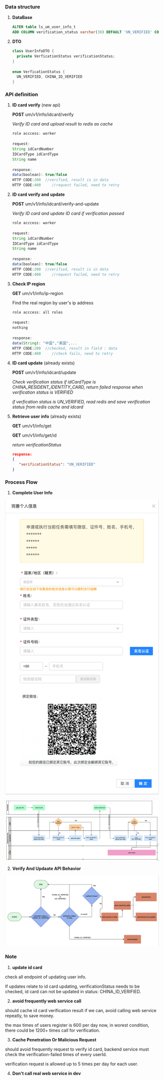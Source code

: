 ### Data structure

1. **DataBase**

   ```sql
   ALTER table ls_um_user_info_t
   ADD COLUMN verification_status varchar(30) DEFAULT 'UN_VERIFIED' COMMENT 'id verification status'
   ```

2. **DTO**

   ```java
   class UserInfoDTO {
     private VerficationStatus verificationStatus;
   }
   
   enum VerficationStatus {
     UN_VERIFIED, CHINA_ID_VERIFIED
   }
   ```



### API definition

1. **ID card verify** (new api)

   **POST** um/v1/info/idcard/verify

   *Verify ID card and upload result to redis as cache*

   ``` javascript
   role acccess: worker
   
   request:
   String idCardNumber
   IDCardType idCardType
   String name
   
   response:
   data(boolean): true/false  
   HTTP CODE:200  //verified, result is in data
   HTTP CODE:400	 //request failed, need to retry
   ```

   

2. **ID card verify and update**

   **POST** um/v1/info/idcard/verify-and-update

   *Verify ID card and update ID card if verification passed*

   ```javascript
   role acccess: worker
   
   request:
   String idCardNumber
   IDCardType idCardType
   String name
   
   response:
   data(boolean): true/false  
   HTTP CODE:200  //verified, result is in data
   HTTP CODE:400	 //request failed, need to retry
   ```



3. **Check IP region**

   **GET** um/v1/info/ip-region

   Find the real region by user's ip address

   ```javascript
   role acccess: all roles
   
   request:
   nothing
   
   response:
   data(String): "中国","美国",...
   HTTP CODE:200  //checked, result in field : data
   HTTP CODE:400	 //check fails, need to retry
   ```

   

3. **ID card update** (already exists)

   **POST** um/v1/info/idcard/update

   *Check verification status if idCardType is CHINA_RESIDENT_IDENTITY_CARD, return failed response when verification status is VERIFIED*

   *if verfication status is UN_VERIFIED, read redis and save verification status from redis cache and idcard*
      

3. **Retrieve user info** (already exists)

   **GET** um/v1/info/get

   **GET** um/v1/info/get/id

   *return verificationStatus*
   
   ```json
   response:
   {
      "verificationStatus": "UN_VERIFIED"
   }
   ```



### Process Flow

1. **Complete User Info**

![Screen Shot 2020-08-24 at 14.17.45](./Screen%20Shot%202020-08-24%20at%2014.17.45.png)

![complete user info with id card verification](./complete_user_info_with_id_card_verification.png)


2. **Verify And Updaate API Behavior**

![verify-process](./verify-process.png)


### Note
1. **update id card**

check all endpoint of updating user info.

If updates relate to id card updating, verificationStatus needs to be checked, id card can not be updated in status: CHINA_ID_VERIFIED.

2. **avoid frequently web service call**

should cache id card verification result if we can, avoid calling web service repeatly, to save money.

the max times of users register is 600 per day now, in worest condition, there could be 1200+ times call for verification.

3. **Cache Penetration Or Malicious Request**

should avoid frequently request to verify id card, backend service must check the verification-failed times of every userId.

verification request is allowed up to 5 times per day for each user.

4. **Don't call real web service in dev**
